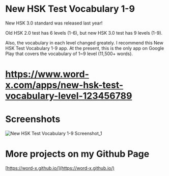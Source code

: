 # New HSK Test Vocabulary 1-9
New HSK 3.0 standard was released last year!

Old HSK 2.0 test has 6 levels (1-6), but new HSK 3.0 test has 9 levels (1-9).

Also, the vocabulary in each level changed greately. I recommend this New HSK Test Vocabulary 1-9 app. At the present, this is the only app on Google Play that covers the vocabulary of 1~9 level (11,500+ words).
# https://www.word-x.com/apps/new-hsk-test-vocabulary-level-123456789
# Screenshots
![New HSK Test Vocabulary 1-9 Screenshot_1](/public_img/NewHSKTestVocabulary1-9Screenshot_1.png "New HSK Test Vocabulary 1-9 Screenshot")
# More projects on my Github Page
[https://word-x.github.io/](https://word-x.github.io/)

